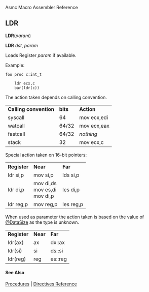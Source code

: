 Asmc Macro Assembler Reference

## LDR

**LDR**(_param_)

**LDR** _dst_, _param_

Loads Register _param_ if available.

Example:

```
foo proc c:int_t

    ldr ecx,c
    bar(ldr(c))
```

The action taken depends on calling convention.

<table>
<tr><td><b>Calling convention</b></td><td><b>bits</b></td><td><b>Action</b></td></tr>
<tr><td>syscall</td><td>64</td><td>mov ecx,edi</td></tr>
<tr><td>watcall</td><td>64/32</td><td>mov ecx,eax</td></tr>
<tr><td>fastcall</td><td>64/32</td><td><i>nothing</i></td></tr>
<tr><td>stack</td><td>32</td><td>mov ecx,c</td></tr>
</table>

Special action taken on 16-bit pointers:

<table>
<tr><td><b>Register</b></td><td><b>Near</b></td><td><b>Far</b></td></tr>
<tr><td>ldr si,p</td><td>mov si,p</td><td>lds si,p</td></tr>
<tr><td>ldr di,p</td><td>mov di,ds<br>mov es,di<br>mov di,p</td><td>les di,p</td></tr>
<tr><td>ldr reg,p</td><td>mov reg,p</td><td>les reg,p</td></tr>
</table>

When used as parameter the action taken is based on the value of [@DataSize](../symbol/at-datasize.md) as the type is unknown.

<table>
<tr><td><b>Register</b></td><td><b>Near</b></td><td><b>Far</b></td></tr>
<tr><td>ldr(ax)</td><td>ax</td><td>dx::ax</td></tr>
<tr><td>ldr(si)</td><td>si</td><td>ds::si</td></tr>
<tr><td>ldr(reg)</td><td>reg</td><td>es::reg</td></tr>
</table>

#### See Also

[Procedures](procedures.md) | [Directives Reference](readme.md)
